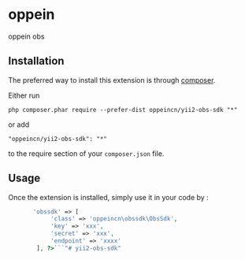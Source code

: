 oppein
======
oppein obs

Installation
------------

The preferred way to install this extension is through [composer](http://getcomposer.org/download/).

Either run

```
php composer.phar require --prefer-dist oppeincn/yii2-obs-sdk "*"
```

or add

```
"oppeincn/yii2-obs-sdk": "*"
```

to the require section of your `composer.json` file.


Usage
-----

Once the extension is installed, simply use it in your code by  :

```php
       'obssdk' => [
            'class' => 'oppeincn\obssdk\ObsSdk',
            'key' => 'xxx',
            'secret' => 'xxx',
            'endpoint' => 'xxxx'
        ], ?>```"# yii2-obs-sdk" 
